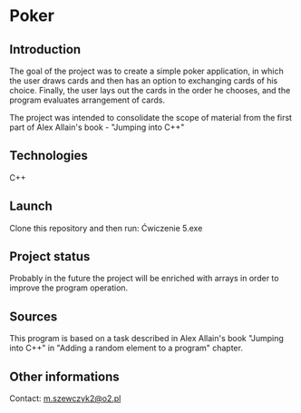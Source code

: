 # Poker
## Introduction
The goal of the project was to create a simple poker application, in which the user draws cards and then has an option to exchanging cards of his choice. Finally, the user lays out the cards in the order he chooses, and the program evaluates arrangement of cards.

The project was intended to consolidate the scope of material from the first part of Alex Allain's book - "Jumping into C++"

## Technologies
C++

## Launch
Clone this repository and then run: Ćwiczenie 5.exe

## Project status
Probably in the future the project will be enriched with arrays in order to improve the program operation.

## Sources
This program is based on a task described in Alex Allain's book "Jumping into C++" in "Adding a random element to a program" chapter.

## Other informations
Contact: m.szewczyk2@o2.pl


